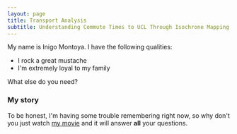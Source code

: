 ```yaml
---
layout: page
title: Transport Analysis
subtitle: Understanding Commute Times to UCL Through Isochrone Mapping
---
```




My name is Inigo Montoya. I have the following qualities:



- I rock a great mustache
- I'm extremely loyal to my family

What else do you need?

### My story

To be honest, I'm having some trouble remembering right now, so why don't you just watch [my movie](https://en.wikipedia.org/wiki/The_Princess_Bride_%28film%29) and it will answer **all** your questions.


